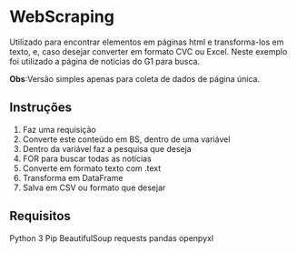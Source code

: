 # WebScraping
Utilizado para encontrar elementos em páginas html e transforma-los em texto, e, caso desejar converter em formato CVC ou Excel.
Neste exemplo foi utilizado a página de notícias do G1 para busca.


**Obs**:Versão simples apenas para coleta de dados de página única.


## Instruções
1. Faz uma requisição
2. Converte este conteúdo em BS, dentro de uma variável
3. Dentro da variável faz a pesquisa que deseja
4. FOR para buscar todas as notícias
5. Converte em formato texto com .text
6. Transforma em DataFrame
7. Salva em CSV ou formato que desejar

## Requisitos
Python 3
Pip
BeautifulSoup
requests
pandas
openpyxl



